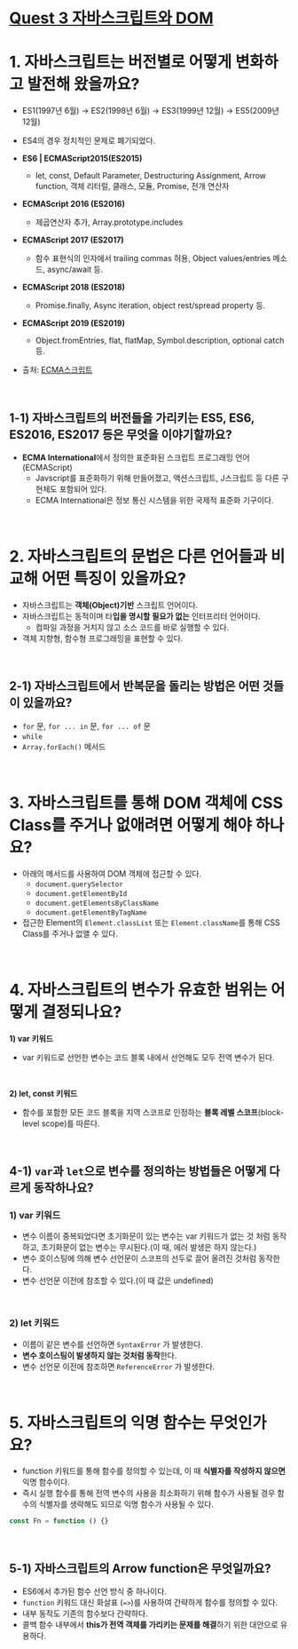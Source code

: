 # [Quest 3 자바스크립트와 DOM](https://github.com/Knowre-Dev/WebDevCurriculum/tree/master/Quest03)

# 1. 자바스크립트는 버전별로 어떻게 변화하고 발전해 왔을까요?

- ES1(1997년 6월) → ES2(1998년 6월) → ES3(1999년 12월) → ES5(2009년 12월)
- ES4의 경우 정치적인 문제로 폐기되었다.
- **ES6 | ECMAScript2015(ES2015)**
    - let, const, Default Parameter, Destructuring Assignment, Arrow function, 객체 리터럴, 클래스, 모듈, Promise, 전개 연산자
- **ECMAScript 2016 (ES2016)**
    - 제곱연산자 추가, Array.prototype.includes
- **ECMAScript 2017 (ES2017)**
    - 함수 표현식의 인자에서 trailing commas 허용, Object values/entries 메소드, async/await 등.
- **ECMAScript 2018 (ES2018)**
    - Promise.finally, Async iteration, object rest/spread property 등.
- **ECMAScript 2019 (ES2019)**
    - Object.fromEntries, flat, flatMap, Symbol.description, optional catch 등.

- 출처: [ECMA스크립트](https://ko.wikipedia.org/wiki/ECMA%EC%8A%A4%ED%81%AC%EB%A6%BD%ED%8A%B8)

<br />

## 1-1) 자바스크립트의 버전들을 가리키는 ES5, ES6, ES2016, ES2017 등은 무엇을 이야기할까요?

- **ECMA International**에서 정의한 표준화된 스크립트 프로그래밍 언어(ECMAScript)
    - Javscript를 표준화하기 위해 만들어졌고, 액션스크립트, J스크립트 등 다른 구현체도 포함되어 있다.
    - ECMA International은 정보 통신 시스템을 위한 국제적 표준화 기구이다.

<br />

# 2. 자바스크립트의 문법은 다른 언어들과 비교해 어떤 특징이 있을까요?

- 자바스크립트는 **객체(Object)기반** 스크립트 언어이다.
- 자바스크립트는 동적이며 타**입을 명시할 필요가 없는** 인터프리터 언어이다.
    - 컴파일 과정을 거치지 않고 소스 코드를 바로 실행할 수 있다.
- 객체 지향형, 함수형 프로그래밍을 표현할 수 있다.

<br />

## 2-1) 자바스크립트에서 반복문을 돌리는 방법은 어떤 것들이 있을까요?

- `for` 문, `for ... in` 문, `for ... of` 문
- `while`
- `Array.forEach()` 메서드

<br />

# 3. 자바스크립트를 통해 DOM 객체에 CSS Class를 주거나 없애려면 어떻게 해야 하나요?

- 아래의 메서드를 사용하여  DOM 객체에 접근할 수 있다.
    - `document.querySelector`
    - `document.getElementById`
    - `document.getElementsByClassName`
    - `document.getElementByTagName`
- 접근한 Element의 `Element.classList` 또는 `Element.className`를 통해 CSS Class를 주거나 없앨 수 있다.

<br />

# 4. 자바스크립트의 변수가 유효한 범위는 어떻게 결정되나요?

**1) var 키워드**

- var 키워드로 선언한 변수는 코드 블록 내에서 선언해도 모두 전역 변수가 된다.

<br />

**2) let, const 키워드**

- 함수를 포함한 모든 코드 블록을 지역 스코프로 인정하는 **블록 레벨 스코프**(block-level scope)를 따른다.

<br />

## 4-1) `var`과 `let`으로 변수를 정의하는 방법들은 어떻게 다르게 동작하나요?

### 1) var 키워드

- 변수 이름이 중복되었다면 초기화문이 있는 변수는 var 키워드가 없는 것 처럼 동작하고, 초기화문이 없는 변수는 무시된다.(이 때, 에러 발생은 하지 않는다.)
- 변수 호이스팅에 의해 변수 선언문이 스코프의 선두로 끌어 올려진 것처럼 동작한다.
- 변수 선언문 이전에 참조할 수 있다.(이 때 값은 undefined)

<br />

### 2) let 키워드

- 이름이 같은 변수를 선언하면 `SyntaxError` 가 발생한다.
- **변수 호이스팅이 발생하지 않는 것처럼 동작**한다.
- 변수 선언문 이전에 참조하면 `ReferenceError` 가 발생한다.

<br />

# 5. 자바스크립트의 익명 함수는 무엇인가요?

- function 키워드를 통해 함수를 정의할 수 있는데, 이 때 **식별자를 작성하지 않으면** 익명 함수이다.
- 즉시 실행 함수를 통해 전역 변수의 사용을 최소화하기 위해 함수가 사용될 경우 함수의 식별자를 생략해도 되므로 익명 함수가 사용될 수 있다.

```jsx
const Fn = function () {}
```

<br />

## 5-1) 자바스크립트의 Arrow function은 무엇일까요?

- ES6에서 추가된 함수 선언 방식 중 하나이다.
- `function` 키워드 대신 화살표 (`=>`)를 사용하여 간략하게 함수를 정의할 수 있다.
- 내부 동작도 기존의 함수보다 간략하다.
- 콜백 함수 내부에서 **this가 전역 객체를 가리키는 문제를 해결**하기 위한 대안으로 유용하다.